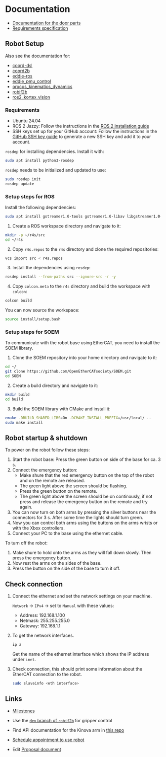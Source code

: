# Documentation

- [Documentation for the door parts](door_parts.md)
- [Requirements specification](requirements.md)

## Robot Setup

Also see the documentation for:

- [coord-dsl](https://github.com/secorolab/coord-dsl)
- [coord2b](https://github.com/rosym-project/coord2b)
- [eddie-ros](https://github.com/secorolab/eddie-ros)
- [eddie_pmu_control](https://github.com/secorolab/eddie_pmu_control)
- [orocos_kinematics_dynamics](https://github.com/secorolab/orocos_kinematics_dynamics)
- [robif2b](https://github.com/secorolab/robif2b)
- [ros2_kortex_vision](https://github.com/Kinovarobotics/ros2_kortex_vision)

### Requirements

- Ubuntu 24.04
- ROS 2 Jazzy: Follow the instructions in the [ROS 2 installation guide](https://docs.ros.org/en/jazzy/Installation/Ubuntu-Install-Debs.html)
- SSH keys set up for your GitHub account: Follow the instructions in the [GitHub SSH key guide](https://docs.github.com/en/authentication/connecting-to-github-with-ssh/generating-a-new-ssh-key-and-adding-it-to-the-ssh-agent) to generate a new SSH key and add it to your account.

`rosdep` for installing dependencies. Install it with:

```bash
sudo apt install python3-rosdep
```

`rosdep` needs to be initialized and updated to use:

```bash
sudo rosdep init
rosdep update
```

### Setup steps for ROS

Install the following dependencies:

```bash
sudo apt install gstreamer1.0-tools gstreamer1.0-libav libgstreamer1.0-dev libgstreamer-plugins-base1.0-dev libgstreamer-plugins-good1.0-dev gstreamer1.0-plugins-good gstreamer1.0-plugins-base
```

1. Create a ROS workspace directory and navigate to it:

```bash
mkdir -p ~/r4s/src
cd ~/r4s
```

2. Copy `r4s.repos` to the `r4s` directory and clone the required repositories:

```bash
vcs import src < r4s.repos
```

3. Install the dependencies using `rosdep`:

```bash
rosdep install --from-paths src --ignore-src -r -y
```

4. Copy `colcon.meta` to the `r4s` directory and build the workspace with `colcon`:

```bash
colcon build
```

You can now source the workspace:

```bash
source install/setup.bash
```

### Setup steps for SOEM

To communicate with the robot base using EtherCAT, you need to install the SOEM library.

1. Clone the SOEM repository into your home directory and navigate to it:

```bash
cd ~/
git clone https://github.com/OpenEtherCATsociety/SOEM.git
cd SOEM
```

2. Create a build directory and navigate to it:

```bash
mkdir build
cd build
```

3. Build the SOEM library with CMake and install it:

```bash
cmake -DBUILD_SHARED_LIBS=On -DCMAKE_INSTALL_PREFIX=/usr/local/ ..
sudo make install
```

## Robot startup & shutdown

To power on the robot follow these steps:

1. Start the robot base: Press the green button on side of the base for ca. 3 s.
2. Connect the emergency button:
   - Make shure that the red emergency button on the top of the robot and on the remote are released.
   - The green light above the screen should be flashing.
   - Press the green button on the remote.
   - The green light above the screen should be on continously, if not press and release the emergency button on the remote and try again.
3. You can now turn on both arms by pressing the silver buttons near the connectors for 3 s. After some time the lights should turn green.
4. Now you can control both arms using the buttons on the arms wrists or with the Xbox controllers.
5. Connect your PC to the base using the ethernet cable.

To turn off the robot:

1. Make shure to hold onto the arms as they will fall down slowly. Then press the emergency button.
2. Now rest the arms on the sides of the base.
3. Press the button on the side of the base to turn it off.

## Check connection

1. Connect the ethernet and set the network settings on your machine.

   `Network` -> `IPv4` -> set to `Manual` with these values:
   
   - Address: 192.168.1.100
   - Netmask: 255.255.255.0
   - Gateway: 192.168.1.1

2. To get the network interfaces.

   ```bash
   ip a
   ```
   
   Get the name of the ethernet interface which shows the IP address under `inet`.

3. Check connection, this should print some information about the EtherCAT connection to the robot.
   
   ```bash
   sudo slaveinfo <eth interface>
   ```

## Links

- [Milestones](https://github.com/orgs/Robots4Sustainability/projects/1)

- Use the [`dev` branch of `robif2b`](https://github.com/secorolab/robif2b/tree/dev) for gripper control

- Find API documentation for the Kinova arm in [this repo](https://github.com/Kinovarobotics/Kinova-kortex2_Gen3_G3L)

- [Schedule appointment to use robot](https://nc.uni-bremen.de/index.php/apps/calendar/appointment/qF4zidrge9nt)

- Edit [Proposal document](https://typst.app/project/wYIco69fCEmJgELcsgiucs)
